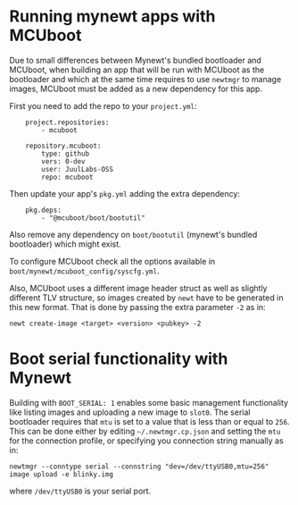 # Running mynewt apps with MCUboot

Due to small differences between Mynewt's bundled bootloader and MCUboot,
when building an app that will be run with MCUboot as the bootloader and
which at the same time requires to use `newtmgr` to manage images, MCUboot
must be added as a new dependency for this app.

First you need to add the repo to your `project.yml`:

```
    project.repositories:
        - mcuboot

    repository.mcuboot:
        type: github
        vers: 0-dev
        user: JuulLabs-OSS
        repo: mcuboot
```

Then update your app's `pkg.yml` adding the extra dependency:

```
    pkg.deps:
        - "@mcuboot/boot/bootutil"
```

Also remove any dependency on `boot/bootutil` (mynewt's bundled bootloader)
which might exist.

To configure MCUboot check all the options available in
`boot/mynewt/mcuboot_config/syscfg.yml`.

Also, MCUboot uses a different image header struct as well as slightly
different TLV structure, so images created by `newt` have to be generated
in this new format. That is done by passing the extra parameter `-2` as in:

`newt create-image <target> <version> <pubkey> -2`

# Boot serial functionality with Mynewt

Building with `BOOT_SERIAL: 1` enables some basic management functionality
like listing images and uploading a new image to `slot0`. The serial bootloader
requires that `mtu` is set to a value that is less than or equal to `256`.
This can be done either by editing `~/.newtmgr.cp.json` and setting the `mtu`
for the connection profile, or specifying you connection string manually as in:

```
newtmgr --conntype serial --connstring "dev=/dev/ttyUSB0,mtu=256" image upload -e blinky.img
```

where `/dev/ttyUSB0` is your serial port.

